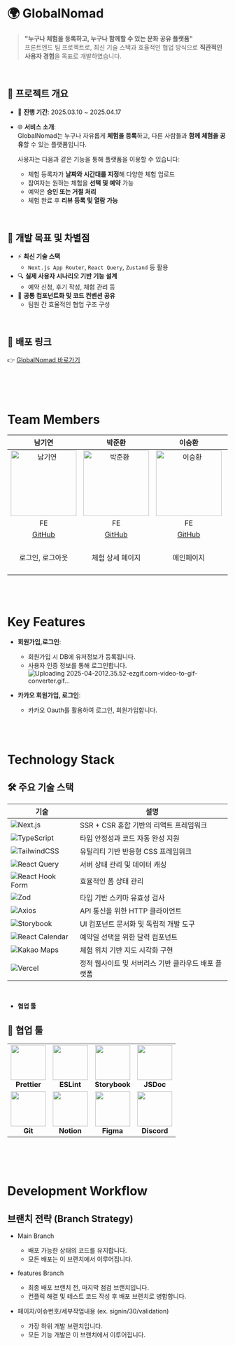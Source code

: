 # 🌍 GlobalNomad

> **"누구나 체험을 등록하고, 누구나 함께할 수 있는 문화 공유 플랫폼"**  
> 프론트엔드 팀 프로젝트로, 최신 기술 스택과 효율적인 협업 방식으로 **직관적인 사용자 경험**을 목표로 개발하였습니다.

<br/>

## 📌 프로젝트 개요

- 📆 **진행 기간**: 2025.03.10 ~ 2025.04.17  
- 🌐 **서비스 소개**:  
  GlobalNomad는 누구나 자유롭게 **체험을 등록**하고, 다른 사람들과 **함께 체험을 공유**할 수 있는 플랫폼입니다.  

  사용자는 다음과 같은 기능을 통해 플랫폼을 이용할 수 있습니다:
  - 체험 등록자가 **날짜와 시간대를 지정**해 다양한 체험 업로드
  - 참여자는 원하는 체험을 **선택 및 예약** 가능
  - 예약은 **승인 또는 거절 처리**
  - 체험 완료 후 **리뷰 등록 및 열람 가능**

<br/>

## 🎯 개발 목표 및 차별점

- ⚡ **최신 기술 스택**  
  - `Next.js App Router`, `React Query`, `Zustand` 등 활용  
- 🔍 **실제 사용자 시나리오 기반 기능 설계**  
  - 예약 신청, 후기 작성, 체험 관리 등  
- 🤝 **공통 컴포넌트화 및 코드 컨벤션 공유**  
  - 팀원 간 효율적인 협업 구조 구성

<br/>

## 🔗 배포 링크

👉 [GlobalNomad 바로가기](https://global-nomad-rust.vercel.app/)  

<br/>
<br/>
<br/>

#  Team Members

|                                                                         남기연                                                                         |                                                                         박준환                                                                         |                                                                                                         이승환                                                                                                         |                                                                            윤혜림                                                                               |                                                                         장보배                                                                         |                                                                          정혜연                                                                         | 
| :----------------------------------------------------------------------------------------------------------------------------------------------------: | :----------------------------------------------------------------------------------------------------------------------------------------------------: | :--------------------------------------------------------------------------------------------------------------------------------------------------------------------------------------------------------------------: | :-------------------------------------------------------------------------------------------------------------------------------------------------------------: | :----------------------------------------------------------------------------------------------------------------------------------------------------: | :----------------------------------------------------------------------------------------------------------------------------------------------------: |
| <img src="https://avatars.githubusercontent.com/u/119279127?v=4" alt="남기연" width="150">                                                             | <img src="https://avatars.githubusercontent.com/u/185324327?v=4" alt="박준환" width="150">                                                             | <img src="https://avatars.githubusercontent.com/u/184628834?v=4" alt="이승환" width="150">                                                                                                                             | <img src="https://avatars.githubusercontent.com/u/71241364?s=64&v=4" alt="윤혜림" width="150">                                                                  | <img src="https://avatars.githubusercontent.com/u/185046983?s=64&v=4" alt="장보배" width="150">                                                             | <img src="https://avatars.githubusercontent.com/u/185165581?v=4" alt="정혜연" width="150">                                                             |
|                                                                           FE                                                                           |                                                                           FE                                                                           |                                                                                                           FE                                                                                                           |                                                                               FE                                                                                |                                                                           FE                                                                           |                                                                           FE                                                                           |
|                                                          [GitHub](https://github.com/Namgyeon)                                                         |                                                         [GitHub](https://github.com/park521)                                                           |                                                                                         [GitHub](https://github.com/mynameishwan)                                                                                      |                                                            [GitHub](https://github.com/y5037)                                                                   |                                                         [GitHub](https://github.com/katej0320)                                                          |                                                         [GitHub](https://github.com/yeon0036)                                                          |
|                                                          로그인, 로그아웃                                                         |                                                         체험 상세 페이지                                                          |                                                                                         메인페이지                                                                                      |                                                            내 프로필 - 예약한 체험 관리                                                                   |                                                         내 프로필 - 내가 등록한 체험 관리                                                          |                                                         내 프로필 - 내 정보, 내 체험 예약 관리, 알림                                                          |

<br/>
<br/>

# Key Features

- **회원가입,로그인**:

  - 회원가입 시 DB에 유저정보가 등록됩니다.
  - 사용자 인증 정보를 통해 로그인합니다.
![Uploading 2025-04-2012.35.52-ezgif.com-video-to-gif-converter.gif…]()

- **카카오 회원가입, 로그인**:
  
  - 카카오 Oauth를 활용하여 로그인, 회원가입합니다. 


<br/>
<br/>

# Technology Stack

## 🛠️ 주요 기술 스택

| 기술 | 설명 |
|------|------|
| ![Next.js](https://img.shields.io/badge/Next.js-black?logo=next.js&logoColor=white) | SSR + CSR 혼합 기반의 리액트 프레임워크 |
| ![TypeScript](https://img.shields.io/badge/TypeScript-3178c6?logo=typescript&logoColor=white) | 타입 안정성과 코드 자동 완성 지원 |
| ![TailwindCSS](https://img.shields.io/badge/TailwindCSS-06B6D4?logo=tailwindcss&logoColor=white) | 유틸리티 기반 반응형 CSS 프레임워크 |
| ![React Query](https://img.shields.io/badge/React_Query-ff4154?logo=reactquery&logoColor=white) | 서버 상태 관리 및 데이터 캐싱 |
| ![React Hook Form](https://img.shields.io/badge/React_Hook_Form-ec5990?logo=reacthookform&logoColor=white) | 효율적인 폼 상태 관리 |
| ![Zod](https://img.shields.io/badge/Zod-3b82f6?logo=zod&logoColor=white) | 타입 기반 스키마 유효성 검사 |
| ![Axios](https://img.shields.io/badge/Axios-5A29E4?logo=axios&logoColor=white) | API 통신을 위한 HTTP 클라이언트 |
| ![Storybook](https://img.shields.io/badge/Storybook-FF4785?logo=storybook&logoColor=white) | UI 컴포넌트 문서화 및 독립적 개발 도구 |
| ![React Calendar](https://img.shields.io/badge/React_Calendar-61DAFB?logo=react&logoColor=white) | 예약일 선택을 위한 달력 컴포넌트 |
| ![Kakao Maps](https://img.shields.io/badge/Kakao_Maps-yellow?logo=kakao&logoColor=black) | 체험 위치 기반 지도 시각화 구현 |
| ![Vercel](https://img.shields.io/badge/Vercel-000?logo=vercel&logoColor=white) | 정적 웹사이트 및 서버리스 기반 클라우드 배포 플랫폼 |


<br/>

- **협업 툴**

## 🤝 협업 툴

<table>
  <tr>
    <td align="center">
      <img src="https://blog.kakaocdn.net/dn/cQhnse/btrE8TmCLle/slobwSEwi4nnMvfnGTQp4k/img.png" width="80"/><br/><b>Prettier</b>
    </td>
    <td align="center">
      <img src="https://blog.kakaocdn.net/dn/XR8jF/btrILfAQFWT/1jLpQkYysDaqHj8OzOlZFk/img.png" width="80"/><br/><b>ESLint</b>
    </td>
    <td align="center">
      <img src="https://blog.kakaocdn.net/dn/997rV/btsIkARkTej/PdtiBI82EnMzFQjgHkbuI1/img.png" width="80"/><br/><b>Storybook</b>
    </td>
    <td align="center">
      <img src="https://velog.velcdn.com/images/zaixu/post/67d77203-8ee7-445e-bb95-4e2bed365c57/image.jpg" width="80"/><br/><b>JSDoc</b>
    </td>
  </tr>
  <tr>
    <td align="center">
      <img src="https://github.com/user-attachments/assets/483abc38-ed4d-487c-b43a-3963b33430e6" width="80"/><br/><b>Git</b>
    </td>
    <td align="center">
      <img src="https://github.com/user-attachments/assets/34141eb9-deca-416a-a83f-ff9543cc2f9a" width="80"/><br/><b>Notion</b>
    </td>
    <td align="center">
      <img src="https://i.namu.wiki/i/cAYebt8RyZGac7cdIFcRTJoLftLkBbmXEk0hqRx8V0koKfyQRfxleyZEvOQN_iQ6lrhf44NIA5btYUpb13P8jw.svg" width="80"/><br/><b>Figma</b>
    </td>
    <td align="center">
      <img src="https://play-lh.googleusercontent.com/0oO5sAneb9lJP6l8c6DH4aj6f85qNpplQVHmPmbbBxAukDnlO7DarDW0b-kEIHa8SQ" width="80"/><br/><b>Discord</b>
    </td>
  </tr>
</table>


<br/>


<br/>
<br/>

# Development Workflow

## 브랜치 전략 (Branch Strategy)

- Main Branch

  - 배포 가능한 상태의 코드를 유지합니다.
  - 모든 배포는 이 브랜치에서 이루어집니다.

- features Branch

  - 최종 배포 브랜치 전, 마지막 점검 브랜치입니다.
  - 컨플릭 해결 및 테스트 코드 작성 후 배포 브랜치로 병합합니다.

- 페이지/이슈번호/세부작업내용 (ex. signin/30/validation)
  - 가장 하위 개발 브랜치입니다.
  - 모든 기능 개발은 이 브랜치에서 이루어집니다.



<br/>
<br/>
